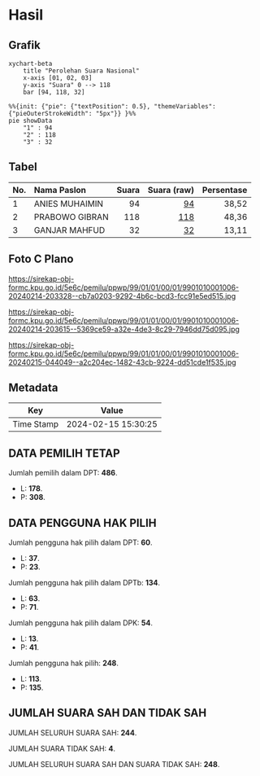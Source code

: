 # Hasil

## Grafik

```mermaid
xychart-beta
    title "Perolehan Suara Nasional"
    x-axis [01, 02, 03]
    y-axis "Suara" 0 --> 118
    bar [94, 118, 32]
```

```mermaid
%%{init: {"pie": {"textPosition": 0.5}, "themeVariables": {"pieOuterStrokeWidth": "5px"}} }%%
pie showData
    "1" : 94
    "2" : 118
    "3" : 32
```

## Tabel

| No. | Nama Paslon    | Suara | Suara (raw) | Persentase |
|:--- |:-------------- | -----:| -----------:| ----------:|
| 1   | ANIES MUHAIMIN | 94    | [94][p-1]   | 38,52      |
| 2   | PRABOWO GIBRAN | 118   | [118][p-2]  | 48,36      |
| 3   | GANJAR MAHFUD  | 32    | [32][p-3]   | 13,11      |


[p-1]: https://github.com/gigit-pemilu/pemilu-2024/blob/main/pilpres/hitung-suara/sub/99-luar-negeri/sub/01-abu-dhabi-uni-emirat-arab/sub/01-abu-dhabi-uni-emirat-arab/sub/0001-abu-dhabi-uni-emirat-arab/sub/006-tps-005/sub/paslon-1.txt
[p-2]: https://github.com/gigit-pemilu/pemilu-2024/blob/main/pilpres/hitung-suara/sub/99-luar-negeri/sub/01-abu-dhabi-uni-emirat-arab/sub/01-abu-dhabi-uni-emirat-arab/sub/0001-abu-dhabi-uni-emirat-arab/sub/006-tps-005/sub/paslon-2.txt
[p-3]: https://github.com/gigit-pemilu/pemilu-2024/blob/main/pilpres/hitung-suara/sub/99-luar-negeri/sub/01-abu-dhabi-uni-emirat-arab/sub/01-abu-dhabi-uni-emirat-arab/sub/0001-abu-dhabi-uni-emirat-arab/sub/006-tps-005/sub/paslon-3.txt

## Foto C Plano

https://sirekap-obj-formc.kpu.go.id/5e6c/pemilu/ppwp/99/01/01/00/01/9901010001006-20240214-203328--cb7a0203-9292-4b6c-bcd3-fcc91e5ed515.jpg

https://sirekap-obj-formc.kpu.go.id/5e6c/pemilu/ppwp/99/01/01/00/01/9901010001006-20240214-203615--5369ce59-a32e-4de3-8c29-7946dd75d095.jpg

https://sirekap-obj-formc.kpu.go.id/5e6c/pemilu/ppwp/99/01/01/00/01/9901010001006-20240215-044049--a2c204ec-1482-43cb-9224-dd51cde1f535.jpg


## Metadata

| Key        | Value               |
| ---------- | ------------------- |
| Time Stamp | 2024-02-15 15:30:25 |


## DATA PEMILIH TETAP

Jumlah pemilih dalam DPT: **486**.
 * L: **178**.
 * P: **308**.

## DATA PENGGUNA HAK PILIH

Jumlah pengguna hak pilih dalam DPT: **60**.
 * L: **37**.
 * P: **23**.

Jumlah pengguna hak pilih dalam DPTb: **134**.
 * L: **63**.
 * P: **71**.

Jumlah pengguna hak pilih dalam DPK: **54**.
 * L: **13**.
 * P: **41**.

Jumlah pengguna hak pilih: **248**.
 * L: **113**.
 * P: **135**.

## JUMLAH SUARA SAH DAN TIDAK SAH

JUMLAH SELURUH SUARA SAH: **244**.

JUMLAH SUARA TIDAK SAH: **4**.

JUMLAH SELURUH SUARA SAH DAN SUARA TIDAK SAH: **248**.


